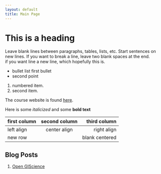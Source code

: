 ```yaml
---
layout: default
title: Main Page
---
```


# This is a heading

Leave blank lines between paragraphs, tables, lists, etc.
Start sentences on new lines.
If you want to break a line, leave two blank spaces at the end.  
if you want line a new line, which hopefully this is.

- bullet list first bullet
- second point

1. numbered item.
1. second item.

The course website is found [here](https://gis4dev.github.io).

Here is some *italicized* and some **bold text**

first column | second column | third column
:----------- | :-----------: | -----------:
left align | center align | right align
new row | | blank centered

## Blog Posts

1. [Open GIScience](open-giscience)
